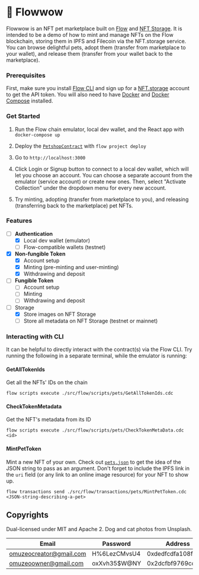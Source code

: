 # 🐶 Flowwow

Flowwow is an NFT pet marketplace built on [Flow](https://onflow.org) and [NFT Storage](https://nft.storage). It is intended to be a demo of how to mint and manage NFTs on the Flow blockchain, storing them in IPFS and Filecoin via the NFT.storage service. You can browse delightful pets, adopt them (transfer from marketplace to your wallet), and release them (transfer from your wallet back to the marketplace).

### Prerequisites

First, make sure you install [Flow CLI](https://docs.onflow.org/flow-cli/install/) and sign up for a [NFT.storage](https://nft.storage) account to get the API token. You will also need to have [Docker](https://docs.docker.com/engine/install/) and [Docker Compose](https://docs.docker.com/compose/install/) installed.

### Get Started

1. Run the Flow chain emulator, local dev wallet, and the React app with `docker-compose up`

2. Deploy the [`PetshopContract`](./src/flow/contracts/PetshopContract.cdc) with `flow project deploy`

3. Go to `http://localhost:3000`

4. Click Login or Signup button to connect to a local dev wallet, which will let you choose an account. You can choose a separate account from the emulator (service account) or create new ones. Then, select "Activate Collection" under the dropdown menu for every new account.

5. Try minting, adopting (transfer from marketplace to you), and releasing (transferring back to the marketplace) pet NFTs.

### Features

- [ ] **Authentication**
  - [x] Local dev wallet (emulator)
  - [ ] Flow-compatible wallets (testnet)
- [x] **Non-fungible Token**
  - [x] Account setup
  - [x] Minting (pre-minting and user-minting)
  - [x] Withdrawing and deposit
- [ ] **Fungible Token**
  - [ ] Account setup
  - [ ] Minting
  - [ ] Withdrawing and deposit
- [ ] Storage
  - [x] Store images on NFT Storage
  - [ ] Store all metadata on NFT Storage (testnet or mainnet)

### Interacting with CLI

It can be helpful to directly interact with the contract(s) via the Flow CLI. Try running the following in a separate terminal, while the emulator is running:

#### GetAllTokenIds

Get all the NFTs' IDs on the chain

`flow scripts execute ./src/flow/scripts/pets/GetAllTokenIds.cdc`

#### CheckTokenMetadata

Get the NFT's metadata from its ID

`flow scripts execute ./src/flow/scripts/pets/CheckTokenMetaData.cdc <id>`

#### MintPetToken

Mint a new NFT of your own. Check out [`pets.json`](./pets.json) to get the idea of the JSON string to pass as an argument. Don't forget to include the IPFS link in the `uri` field (or any link to an online image resource) for your NFT to show up.

`flow transactions send ./src/flow/transactions/pets/MintPetToken.cdc <JSON-string-describing-a-pet>`

## Copyrights

Dual-licensed under MIT and Apache 2. Dog and cat photos from Unsplash.

| Email                   | Password     | Address            |
| ----------------------- | ------------ | ------------------ |
| omuzeocreator@gmail.com | H%6LezCMvsU4 | 0xdedfcdfa108f79fc |
| omuzeoowner@gmail.com   | oxXvh35$W@NY | 0x2dcfbf9769cd6fd6 |
